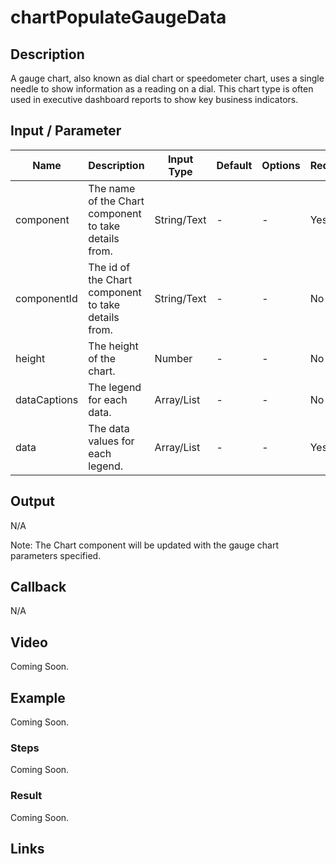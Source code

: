 # chartPopulateGaugeData

## Description

A gauge chart, also known as dial chart or speedometer chart, uses a single needle to show information as a reading on a dial. This chart type is often used in executive dashboard reports to show key business indicators.

## Input / Parameter

| Name | Description | Input Type | Default | Options | Required |
| ------ | ------ | ------ | ------ | ------ | ------ |
| component | The name of the Chart component to take details from. | String/Text | - | - | Yes |
| componentId | The id of the Chart component to take details from. | String/Text | - | - | No | 
| height | The height of the chart. | Number | - | - | No |
| dataCaptions | The legend for each data. | Array/List | - | - | No | 
| data | The data values for each legend. | Array/List | - | - | Yes |

## Output

N/A

Note: The Chart component will be updated with the gauge chart parameters specified.

## Callback

N/A

## Video

Coming Soon.

<!-- Format: [![Video]({image-path}?raw=true)]({url-link}) -->

## Example

Coming Soon.

<!-- Share a scenario, like a user requirements. -->

### Steps

Coming Soon.

<!-- Show the steps and share some screenshots.

1. .....

Format: ![]({image-path}?raw=true) -->

### Result

Coming Soon.

<!-- Explain the output.

Format: ![]({image-path}?raw=true) -->

## Links